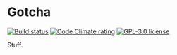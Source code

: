 # Gotcha

[![Build status][shield-build]][link-build]
[![Code Climate rating][shield-cc]][link-cc]
[![GPL-3.0 license][shield-license]][license]

Stuff.

<!-- Shield images -->
[shield-build]: https://img.shields.io/travis/teamfieldtrip/gotcha.svg
[shield-cc]: https://img.shields.io/codeclimate/github/teamfieldtrip/gotcha.svg
[shield-license]: https://img.shields.io/github/license/teamfieldtrip/gotcha.svg

<!-- Shield links -->
[link-build]: https://travis-ci.org/teamfieldtrip/gotcha
[link-cc]: https://codeclimate.com/github/teamfieldtrip/gotcha

<!-- Local files -->
[license]: LICENSE.md

